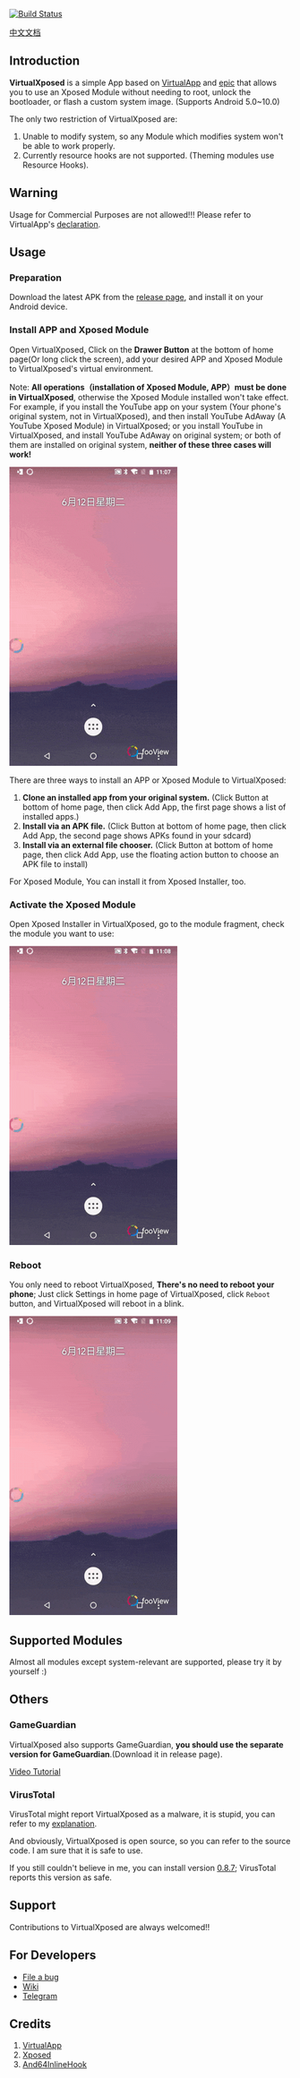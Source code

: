 [![Build Status](https://travis-ci.org/android-hacker/VirtualXposed.svg?branch=exposed)](https://travis-ci.org/android-hacker/VirtualXposed)

[中文文档](CHINESE.md "中文")

Introduction
------------
**VirtualXposed** is a simple App based on [VirtualApp](https://github.com/asLody/VirtualApp) and [epic](https://github.com/tiann/epic) that allows you to use an Xposed Module without needing to root, unlock the bootloader, or flash a custom system image. (Supports Android 5.0~10.0) 

The only two restriction of VirtualXposed are:

1. Unable to modify system, so any Module which modifies system won't be able to work properly.
2. Currently resource hooks are not supported. (Theming modules use Resource Hooks).

Warning
-----------

Usage for Commercial Purposes are not allowed!!!  Please refer to VirtualApp's [declaration](https://github.com/asLody/VirtualApp).

Usage
-------

### Preparation

Download the latest APK from the [release page](https://github.com/android-hacker/VirtualXposed/releases), and install it on your Android device.

### Install APP and Xposed Module

Open VirtualXposed, Click on the **Drawer Button** at the bottom of home page(Or long click the screen), add your desired APP and Xposed Module to VirtualXposed's virtual environment.

Note: **All operations（installation of Xposed Module, APP）must be done in VirtualXposed**, otherwise the Xposed Module installed won't take effect. For example, if you install the YouTube app on your system (Your phone's original system, not in VirtualXposed), and then install YouTube AdAway (A YouTube Xposed Module) in VirtualXposed; or you install YouTube in VirtualXposed, and install YouTube AdAway on original system; or both of them are installed on original system, **neither of these three cases will work!**

![How to install](https://raw.githubusercontent.com/tiann/arts/master/vxp_install.gif)

There are three ways to install an APP or Xposed Module to VirtualXposed:

1. **Clone an installed app from your original system.** (Click Button at bottom of home page, then click Add App, the first page shows a list of installed apps.)
2. **Install via an APK file.** (Click Button at bottom of home page, then click Add App, the second page shows APKs found in your sdcard)
3. **Install via an external file chooser.** (Click Button at bottom of home page, then click Add App, use the floating action button to choose an APK file to install)

For Xposed Module, You can install it from Xposed Installer, too.

### Activate the Xposed Module

Open Xposed Installer in VirtualXposed, go to the module fragment, check the module you want to use:

![How to activate module](https://raw.githubusercontent.com/tiann/arts/master/vxp_activate.gif)

### Reboot

You only need to reboot VirtualXposed, **There's no need to reboot your phone**; Just click Settings in home page of VirtualXposed, click `Reboot` button, and VirtualXposed will reboot in a blink. 

![How to reboot](https://raw.githubusercontent.com/tiann/arts/master/vxp_reboot.gif)

Supported Modules 
-------------------------

Almost all modules except system-relevant are supported, please try it by yourself :)

Others
-------

### GameGuardian

VirtualXposed also supports GameGuardian, **you should use the separate version for GameGuardian**.(Download it in release page).

[Video Tutorial](https://gameguardian.net/forum/gallery/image/437-no-root-via-virtualxposed-without-error-105-gameguardian/)

### VirusTotal

VirusTotal might report VirtualXposed as a malware, it is stupid, you can refer to my [explanation](https://github.com/android-hacker/VirtualXposed/issues/10).

And obviously, VirtualXposed is open source, so you can refer to the source code. I am sure that it is safe to use.

If you still couldn't believe in me, you can install version [0.8.7](https://github.com/android-hacker/VirtualXposed/releases/tag/0.8.7); VirusTotal reports this version as safe.

Support
-----------

Contributions to VirtualXposed are always welcomed!!

For Developers
--------------

- [File a bug](https://github.com/android-hacker/exposed/issues)
- [Wiki](https://github.com/android-hacker/VirtualXposed/wiki)
- [Telegram](https://t.me/vxp_devs)

Credits
-------

1. [VirtualApp](https://github.com/asLody/VirtualApp)
2. [Xposed](https://github.com/rovo89/Xposed)
3. [And64InlineHook](https://github.com/Rprop/And64InlineHook)
